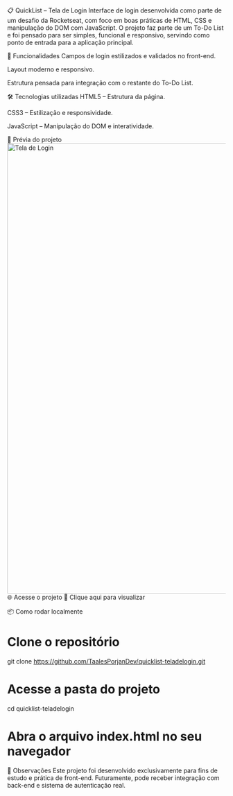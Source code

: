 

📋 QuickList – Tela de Login
Interface de login desenvolvida como parte de um desafio da Rocketseat, com foco em boas práticas de HTML, CSS e manipulação do DOM com JavaScript.
O projeto faz parte de um To-Do List e foi pensado para ser simples, funcional e responsivo, servindo como ponto de entrada para a aplicação principal.

🚀 Funcionalidades
Campos de login estilizados e validados no front-end.

Layout moderno e responsivo.

Estrutura pensada para integração com o restante do To-Do List.

🛠 Tecnologias utilizadas
HTML5 – Estrutura da página.

CSS3 – Estilização e responsividade.

JavaScript – Manipulação do DOM e interatividade.

📸 Prévia do projeto
<img width="1917" height="1039" alt="Tela de Login" src="https://github.com/user-attachments/assets/528fc9d3-33b2-49eb-9b9b-1e9fe2d35912" />
🌐 Acesse o projeto
🔗 Clique aqui para visualizar

📦 Como rodar localmente

# Clone o repositório
git clone https://github.com/TaalesPorjanDev/quicklist-teladelogin.git

# Acesse a pasta do projeto
cd quicklist-teladelogin

# Abra o arquivo index.html no seu navegador
📌 Observações
Este projeto foi desenvolvido exclusivamente para fins de estudo e prática de front-end.
Futuramente, pode receber integração com back-end e sistema de autenticação real.

